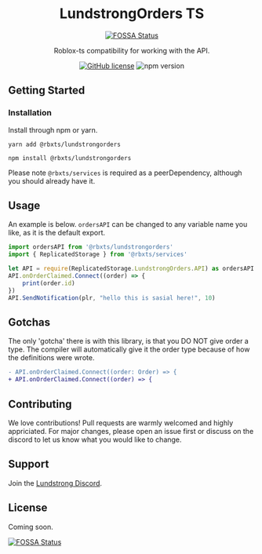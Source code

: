 <div align="center">

# LundstrongOrders TS
[![FOSSA Status](https://app.fossa.com/api/projects/git%2Bgithub.com%2FLundstrong%2FLundstrongOrders-Typescript.svg?type=shield)](https://app.fossa.com/projects/git%2Bgithub.com%2FLundstrong%2FLundstrongOrders-Typescript?ref=badge_shield)

Roblox-ts compatibility for working with the API.

<a href="https://github.com/Lundstrong/Edit-Roblox-Place/blob/master/LICENSE"><img alt="GitHub license" src="https://img.shields.io/github/license/Lundstrong/Edit-Roblox-Place"></a>
<img alt="npm version" src="https://img.shields.io/npm/v/@rbxts/lundstrongorders">
</div>

## Getting Started

### Installation

Install through npm or yarn.

```
yarn add @rbxts/lundstrongorders
```

```
npm install @rbxts/lundstrongorders
```

Please note `@rbxts/services` is required as a peerDependency, although you should already have it.

## Usage

An example is below. `ordersAPI` can be changed to any variable name you like, as it is the default export.
```ts
import ordersAPI from '@rbxts/lundstrongorders'
import { ReplicatedStorage } from '@rbxts/services'

let API = require(ReplicatedStorage.LundstrongOrders.API) as ordersAPI
API.onOrderClaimed.Connect((order) => {
    print(order.id)
})
API.SendNotification(plr, "hello this is sasial here!", 10)
```

## Gotchas
The only 'gotcha' there is with this library, is that you DO NOT give order a type. The compiler will automatically give it the order type because of how the definitions were wrote.

```diff
- API.onOrderClaimed.Connect((order: Order) => {
+ API.onOrderClaimed.Connect((order) => {
```

## Contributing
We love contributions! Pull requests are warmly welcomed and highly appriciated. For major changes, please open an issue first or discuss on the discord to let us know what you would like to change.

## Support
Join the [Lundstrong Discord](https://discord.gg/2w9PmHZPwX).

## License
Coming soon.


[![FOSSA Status](https://app.fossa.com/api/projects/git%2Bgithub.com%2FLundstrong%2FLundstrongOrders-Typescript.svg?type=large)](https://app.fossa.com/projects/git%2Bgithub.com%2FLundstrong%2FLundstrongOrders-Typescript?ref=badge_large)